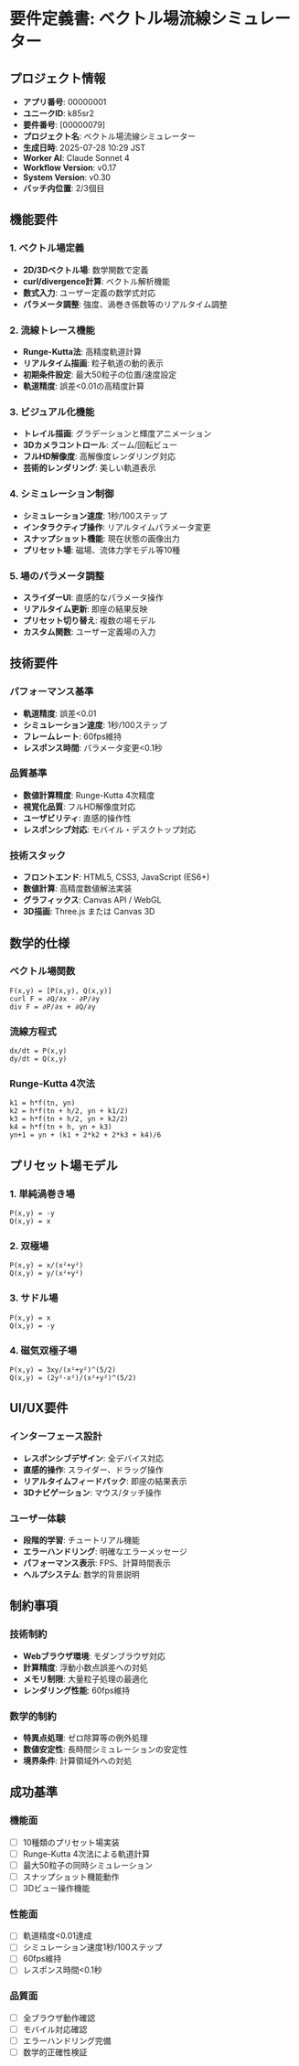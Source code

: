 # 要件定義書: ベクトル場流線シミュレーター

## プロジェクト情報
- **アプリ番号**: 00000001
- **ユニークID**: k85sr2
- **要件番号**: [00000079]
- **プロジェクト名**: ベクトル場流線シミュレーター
- **生成日時**: 2025-07-28 10:29 JST
- **Worker AI**: Claude Sonnet 4
- **Workflow Version**: v0.17
- **System Version**: v0.30
- **バッチ内位置**: 2/3個目

## 機能要件

### 1. ベクトル場定義
- **2D/3Dベクトル場**: 数学関数で定義
- **curl/divergence計算**: ベクトル解析機能
- **数式入力**: ユーザー定義の数学式対応
- **パラメータ調整**: 強度、渦巻き係数等のリアルタイム調整

### 2. 流線トレース機能
- **Runge-Kutta法**: 高精度軌道計算
- **リアルタイム描画**: 粒子軌道の動的表示
- **初期条件設定**: 最大50粒子の位置/速度設定
- **軌道精度**: 誤差<0.01の高精度計算

### 3. ビジュアル化機能
- **トレイル描画**: グラデーションと輝度アニメーション
- **3Dカメラコントロール**: ズーム/回転ビュー
- **フルHD解像度**: 高解像度レンダリング対応
- **芸術的レンダリング**: 美しい軌道表示

### 4. シミュレーション制御
- **シミュレーション速度**: 1秒/100ステップ
- **インタラクティブ操作**: リアルタイムパラメータ変更
- **スナップショット機能**: 現在状態の画像出力
- **プリセット場**: 磁場、流体力学モデル等10種

### 5. 場のパラメータ調整
- **スライダーUI**: 直感的なパラメータ操作
- **リアルタイム更新**: 即座の結果反映
- **プリセット切り替え**: 複数の場モデル
- **カスタム関数**: ユーザー定義場の入力

## 技術要件

### パフォーマンス基準
- **軌道精度**: 誤差<0.01
- **シミュレーション速度**: 1秒/100ステップ
- **フレームレート**: 60fps維持
- **レスポンス時間**: パラメータ変更<0.1秒

### 品質基準
- **数値計算精度**: Runge-Kutta 4次精度
- **視覚化品質**: フルHD解像度対応
- **ユーザビリティ**: 直感的操作性
- **レスポンシブ対応**: モバイル・デスクトップ対応

### 技術スタック
- **フロントエンド**: HTML5, CSS3, JavaScript (ES6+)
- **数値計算**: 高精度数値解法実装
- **グラフィックス**: Canvas API / WebGL
- **3D描画**: Three.js または Canvas 3D

## 数学的仕様

### ベクトル場関数
```
F(x,y) = [P(x,y), Q(x,y)]
curl F = ∂Q/∂x - ∂P/∂y
div F = ∂P/∂x + ∂Q/∂y
```

### 流線方程式
```
dx/dt = P(x,y)
dy/dt = Q(x,y)
```

### Runge-Kutta 4次法
```
k1 = h*f(tn, yn)
k2 = h*f(tn + h/2, yn + k1/2)
k3 = h*f(tn + h/2, yn + k2/2)
k4 = h*f(tn + h, yn + k3)
yn+1 = yn + (k1 + 2*k2 + 2*k3 + k4)/6
```

## プリセット場モデル

### 1. 単純渦巻き場
```
P(x,y) = -y
Q(x,y) = x
```

### 2. 双極場
```
P(x,y) = x/(x²+y²)
Q(x,y) = y/(x²+y²)
```

### 3. サドル場
```
P(x,y) = x
Q(x,y) = -y
```

### 4. 磁気双極子場
```
P(x,y) = 3xy/(x²+y²)^(5/2)
Q(x,y) = (2y²-x²)/(x²+y²)^(5/2)
```

## UI/UX要件

### インターフェース設計
- **レスポンシブデザイン**: 全デバイス対応
- **直感的操作**: スライダー、ドラッグ操作
- **リアルタイムフィードバック**: 即座の結果表示
- **3Dナビゲーション**: マウス/タッチ操作

### ユーザー体験
- **段階的学習**: チュートリアル機能
- **エラーハンドリング**: 明確なエラーメッセージ
- **パフォーマンス表示**: FPS、計算時間表示
- **ヘルプシステム**: 数学的背景説明

## 制約事項

### 技術制約
- **Webブラウザ環境**: モダンブラウザ対応
- **計算精度**: 浮動小数点誤差への対処
- **メモリ制限**: 大量粒子処理の最適化
- **レンダリング性能**: 60fps維持

### 数学的制約
- **特異点処理**: ゼロ除算等の例外処理
- **数値安定性**: 長時間シミュレーションの安定性
- **境界条件**: 計算領域外への対処

## 成功基準

### 機能面
- [ ] 10種類のプリセット場実装
- [ ] Runge-Kutta 4次法による軌道計算
- [ ] 最大50粒子の同時シミュレーション
- [ ] スナップショット機能動作
- [ ] 3Dビュー操作機能

### 性能面
- [ ] 軌道精度<0.01達成
- [ ] シミュレーション速度1秒/100ステップ
- [ ] 60fps維持
- [ ] レスポンス時間<0.1秒

### 品質面
- [ ] 全ブラウザ動作確認
- [ ] モバイル対応確認
- [ ] エラーハンドリング完備
- [ ] 数学的正確性検証